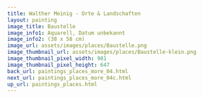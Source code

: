 ```yaml
---
title: Walther Meinig - Orte & Landschaften
layout: painting
image_title: Baustelle
image_info1: Aquarell, Datum unbekannt
image_info2: (38 x 58 cm)
image_url: assets/images/places/Baustelle.png
image_thumbnail_url: assets/images/places/Baustelle-klein.png
image_thumbnail_pixel_width: 981
image_thumbnail_pixel_height: 647
back_url: paintings_places_more_04.html
next_url: paintings_places_more_04c.html
up_url: paintings_places.html
---
```


